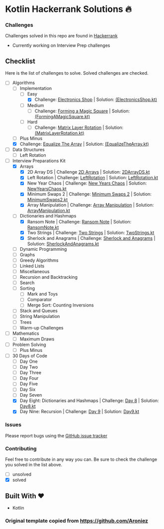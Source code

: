 Kotlin Hackerrank Solutions :fire:
============

### Challenges
Challenges solved in this repo are found in [Hackerrank](https://www.hackerrank.com)
- Currently working on Interview Prep challenges

## Checklist
Here is the list of challenges to solve. Solved challenges are checked.

- [ ] Algorithms
  - [ ] Implementation
    - [ ] Easy
        - [x] Challenge: [Electronics Shop](https://www.hackerrank.com/challenges/electronics-shop/problem)
                     | Solution: [(ElectronicsShop.kt)](https://github.com/Aroniez/hackerrank-kotlin-solutions/blob/master/src/algorithms/implementation/easy/ElectronicsShop.kt)
    - [ ] Medium
        - [ ] Challenge: [Forming a Magic Square](https://www.hackerrank.com/challenges/magic-square-forming/problem)
                                     | Solution: [(FormingAMagicSquare.kt)](https://github.com/Aroniez/hackerrank-kotlin-solutions/blob/master/src/algorithms/implementation/medium/FormingAMagicSquare.kt)
    - [ ] Hard
        - [ ] Challenge: [Matrix Layer Rotation](https://www.hackerrank.com/challenges/matrix-rotation-algo/problem)
                             | Solution: [(MatrixLayerRotation.kt)](https://github.com/Aroniez/hackerrank-kotlin-solutions/blob/master/src/algorithms/implementation/hard/MatrixLayerRotation.kt)
  - [ ] Plus Minus
  - [x] Challenge: [Equalize The Array](https://www.hackerrank.com/challenges/equality-in-a-array/problem)
       | Solution: [(EqualizeTheArray.kt)](https://github.com/Aroniez/hackerrank-kotlin-solutions/blob/master/src/algorithms/EqualizeTheArray.kt)
- [ ] Data Structures
  - [ ] Left Rotation
- [ ] Interview Preparations Kit
  - [x] Arrays
    - [x] 2D Array DS
      | Challenge [2D Arrays](https://www.hackerrank.com/challenges/2d-array/problem)
      | Solution: [2DArrayDS.kt](https://github.com/acolistro/HackrrankKotlinSolutions/blob/main/src/interview_preparation_kit/arrays/2DArrayDS.kt)
    - [x] Left Rotation
      | Challenge: [LeftRotation](https://www.hackerrank.com/challenges/ctci-array-left-rotation/problem)
      | Solution: [LeftRotation.kt](https://github.com/acolistro/HackrrankKotlinSolutions/blob/main/src/interview_preparation_kit/arrays/LeftRotation.kt)
    - [x] New Year Chaos
      | Challenge: [New Years Chaos](https://www.hackerrank.com/challenges/new-year-chaos/problem)
      | Solution: [NewYearsChaos.kt](https://github.com/acolistro/HackrrankKotlinSolutions/blob/main/src/interview_preparation_kit/arrays/NewYearsChaos.kt)
    - [x] Minimum Swaps 2 
      | Challenge: [Minimum Swaps 2](https://www.hackerrank.com/challenges/minimum-swaps-2/problem)
      | Solution: [MinimumSwaps2.kt](https://github.com/acolistro/HackrrankKotlinSolutions/blob/main/src/interview_preparation_kit/arrays/MinimumSwaps2.kt)
    - [x] Array Manipulation
      | Challenge: [Array Manipulation](https://www.hackerrank.com/challenges/crush/problem)
      | Solution: [ArrayManipulation.kt](https://github.com/acolistro/HackrrankKotlinSolutions/blob/main/src/interview_preparation_kit/arrays/ArrayManipulation.kt)
  - [ ] Dictionaries and Hashmaps
    - [x] Ransom Note
      | Challenge: [Ransom Note](https://www.hackerrank.com/challenges/ctci-ransom-note/problem)
      | Solution: [RansomNote.kt](https://github.com/acolistro/HackrrankKotlinSolutions/blob/main/src/interview_preparation_kit/dictionaries_and_hashmaps/HashTablesRansomNote.kt)
    - [x] Two Strings
      | Challenge: [Two Strings](https://www.hackerrank.com/challenges/two-strings/problem)
      | Solution: [TwoStrings.kt](https://github.com/acolistro/HackrrankKotlinSolutions/blob/main/src/interview_preparation_kit/dictionaries_and_hashmaps/TwoStrings.kt)
    - [x] Sherlock and Anagrams
      | Challenge: [Sherlock and Anagrams](https://www.hackerrank.com/challenges/sherlock-and-anagrams/problem)
      | Solution: [SherlockAndAnagrams.kt](https://github.com/acolistro/HackrrankKotlinSolutions/blob/main/src/interview_preparation_kit/dictionaries_and_hashmaps/SherlockAndAnagrams.kt)
  - [ ] Dynamic Programming
  - [ ] Graphs
  - [ ] Greedy Algorithms
  - [ ] Linked Lists
  - [ ] Miscellaneous
  - [ ] Recursion and Backtracking
  - [ ] Search
  - [ ] Sorting
    - [ ] Mark and Toys
    - [ ] Comparator
    - [ ] Merge Sort: Counting Inversions
  - [ ] Stack and Queues
  - [ ] String Manipulation
  - [ ] Trees
  - [ ] Warm-up Challenges
- [ ] Mathematics
  - [ ] Maximum Draws
- [ ] Problem Solving
  - [ ] Plus Minus
- [ ] 30 Days of Code
  - [ ] Day One
  - [ ] Day Two
  - [ ] Day Three
  - [ ] Day Four
  - [ ] Day Five
  - [ ] Day Six
  - [ ] Day Seven
  - [x] Day Eight: Dictionaries and Hashmaps
    | Challenge: [Day 8](https://www.hackerrank.com/challenges/30-dictionaries-and-maps/problem)
    | Solution: [Day8.kt](https://github.com/acolistro/HackrrankKotlinSolutions/blob/main/src/thirty_days_of_code/Day8.kt)
  - [x] Day Nine: Recursion
    | Challenge: [Day 9](https://www.hackerrank.com/challenges/30-recursion/problem)
    | Solution: [Day9.kt](https://github.com/acolistro/HackrrankKotlinSolutions/blob/main/src/thirty_days_of_code/Day9.kt)

### Issues
Please report bugs using the [GitHub issue tracker](https://github.com/acolistro/HackrrankKotlinSolutions/issues)

### Contributing
Feel free to contribute in any way you can. Be sure to check the challenge you solved in the list above. 
- [ ] unsolved
- [x] solved

## Built With :heart:
- Kotlin

### Original template copied from https://github.com/Aroniez


